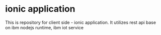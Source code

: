 # ionic application

This is repository for client side - ionic application. It utilizes rest api base on ibm nodejs runtime, ibm iot service
